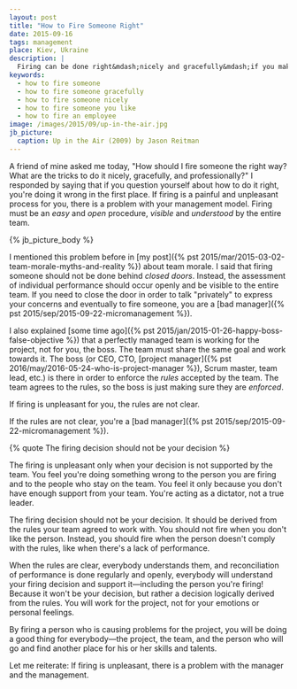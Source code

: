```yaml
---
layout: post
title: "How to Fire Someone Right"
date: 2015-09-16
tags: management
place: Kiev, Ukraine
description: |
  Firing can be done right&mdash;nicely and gracefully&mdash;if you make it professional and not personal.
keywords:
  - how to fire someone
  - how to fire someone gracefully
  - how to fire someone nicely
  - how to fire someone you like
  - how to fire an employee
image: /images/2015/09/up-in-the-air.jpg
jb_picture:
  caption: Up in the Air (2009) by Jason Reitman
---
```


A friend of mine asked me today, "How should I fire
someone the right way? What are the tricks to do it nicely,
gracefully, and professionally?" I responded by saying that if you question yourself
about how to do it right, you're doing it wrong in the first place.
If firing is a painful and unpleasant process for you, there is
a problem with your management model. Firing must be an _easy_
and _open_ procedure, _visible_ and _understood_ by the entire team.

<!--more-->

{% jb_picture_body %}

I mentioned this problem before in
[my post]({% pst 2015/mar/2015-03-02-team-morale-myths-and-reality %}) about team morale.
I said that firing someone should not be done behind _closed doors_.
Instead, the assessment of individual performance should
occur openly and be visible to the entire team. If you need to close
the door in order to talk "privately" to express your concerns and
eventually to fire someone, you are a
[bad manager]({% pst 2015/sep/2015-09-22-micromanagement %}).

I also explained [some time ago]({% pst 2015/jan/2015-01-26-happy-boss-false-objective %})
that a perfectly managed team is working for the project, not for you, the boss.
The team must share the same goal and work towards it. The boss (or CEO, CTO,
[project manager]({% pst 2016/may/2016-05-24-who-is-project-manager %}),
Scrum master, team lead, etc.) is there in order
to enforce the _rules_ accepted by the team. The team agrees to the rules,
so the boss is just making sure they are _enforced_.

If firing is unpleasant for you, the rules are not clear.

If the rules are not clear, you're a
[bad manager]({% pst 2015/sep/2015-09-22-micromanagement %}).

{% quote The firing decision should not be your decision %}

The firing is unpleasant only when your decision is not supported by the team.
You feel you're doing something wrong to the person you are firing and
to the people who stay on the team. You feel it only because you don't have
enough support from your team. You're acting as a dictator, not a true leader.

The firing decision should not be your decision. It should be derived
from the rules your team agreed to work with. You should not fire when
you don't like the person. Instead, you should fire when the person doesn't
comply with the rules, like when there's a lack of performance.

When the rules are clear, everybody understands them, and reconciliation of
performance is done regularly and openly, everybody will understand
your firing decision and support it&mdash;including the person you're firing!
Because it won't be your decision, but rather a decision logically derived
from the rules. You will work for the project, not for your emotions or
personal feelings.

By firing a person who is causing problems for the project,
you will be doing a good thing for everybody&mdash;the project, the team, and the
person who will go and find another place for his or her skills and talents.

Let me reiterate: If firing is unpleasant, there is a problem
with the manager and the management.
